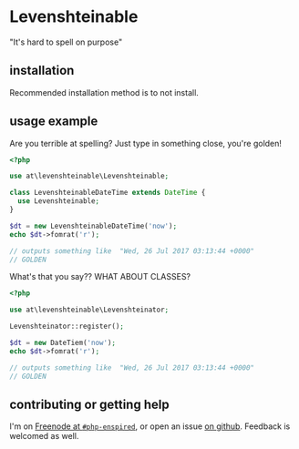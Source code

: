 Levenshteinable
===============

"It's hard to spell on purpose"

installation
------------

Recommended installation method is to not install.

usage example
-------------

Are you terrible at spelling?  Just type in something close, you're golden!

```php
<?php

use at\levenshteinable\Levenshteinable;

class LevenshteinableDateTime extends DateTime {
  use Levenshteinable;
}

$dt = new LevenshteinableDateTime('now');
echo $dt->fomrat('r');

// outputs something like  "Wed, 26 Jul 2017 03:13:44 +0000"
// GOLDEN
```

What's that you say??  WHAT ABOUT CLASSES?

```php
<?php

use at\levenshteinable\Levenshteinator;

Levenshteinator::register();

$dt = new DateTiem('now');
echo $dt->fomrat('r');

// outputs something like  "Wed, 26 Jul 2017 03:13:44 +0000"
// GOLDEN
```


contributing or getting help
----------------------------

I'm on [Freenode at `#php-enspired`](http://webchat.freenode.net?channels=%23php-enspired&uio=d4), or open an issue [on github](https://github.com/php-enspired/util/issues).  Feedback is welcomed as well.
